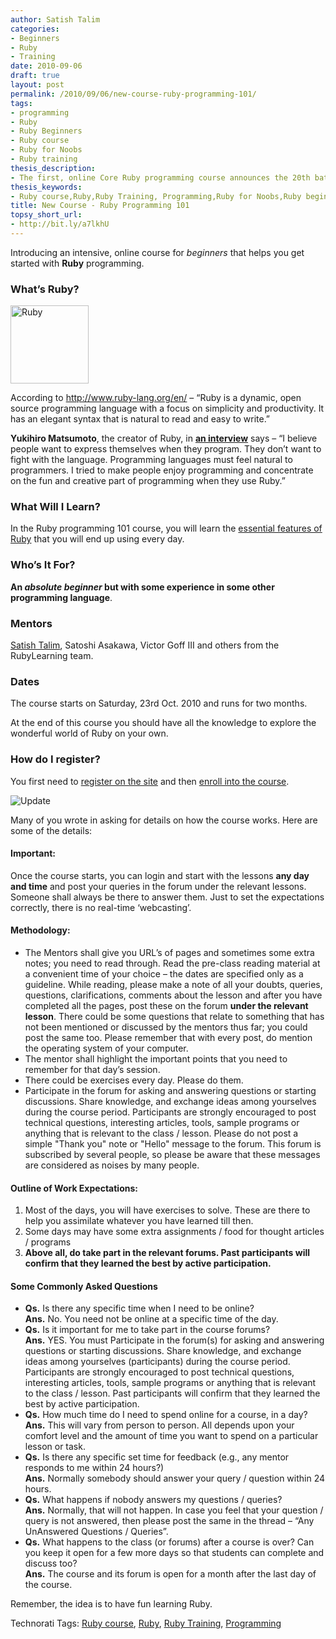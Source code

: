 ```yaml
---
author: Satish Talim
categories:
- Beginners
- Ruby
- Training
date: 2010-09-06
draft: true
layout: post
permalink: /2010/09/06/new-course-ruby-programming-101/
tags:
- programming
- Ruby
- Ruby Beginners
- Ruby course
- Ruby for Noobs
- Ruby training
thesis_description:
- The first, online Core Ruby programming course announces the 20th batch.
thesis_keywords:
- Ruby course,Ruby,Ruby Training, Programming,Ruby for Noobs,Ruby beginners
title: New Course - Ruby Programming 101
topsy_short_url:
- http://bit.ly/a7lkhU
---
```


<div>
  <p>
    <span class="drop_cap">I</span>ntroducing an intensive, online course for <em>beginners</em> that helps you get started with <strong>Ruby</strong> programming.
  </p>
  
  <h3>
    What&#8217;s Ruby?
  </h3>
  
  <p>
    <img class="alignright" title="License: http://creativecommons.org/licenses/by-sa/2.5/" src="http://rubylearning.com/images/rubylogo.png" alt="Ruby" height="125" width="125" />
  </p>
  
  <p>
    According to <a href="http://www.ruby-lang.org/en/">http://www.ruby-lang.org/en/</a> &#8211; &#8220;Ruby is a dynamic, open source programming language with a focus on simplicity and productivity. It has an elegant syntax that is natural to read and easy to write.&#8221;
  </p>
  
  <p>
    <b>Yukihiro Matsumoto</b>, the creator of Ruby, in <b><a href="http://linuxdevcenter.com/pub/a/linux/2001/11/29/ruby.html">an interview</a></b> says &#8211; &#8220;I believe people want to express themselves when they program. They don&#8217;t want to fight with the language. Programming languages must feel natural to programmers. I tried to make people enjoy programming and concentrate on the fun and creative part of programming when they use Ruby.&#8221;
  </p>
  
  <h3>
    What Will I Learn?
  </h3>
  
  <p>
    In the Ruby programming 101 course, you will learn the <a href="http://rubylearning.com/satishtalim/tutorial.html">essential features of Ruby</a> that you will end up using every day.
  </p>
  
  <h3>
    Who&#8217;s It For?
  </h3>
  
  <p>
    <b>An <em>absolute beginner</em> but with some experience in some other programming language</b>.
  </p>
  
  <h3>
    Mentors
  </h3>
  
  <p>
    <a href="http://satishtalim.com/">Satish Talim</a>, Satoshi Asakawa, Victor Goff III and others from the RubyLearning team.
  </p>
  
  <h3>
    Dates
  </h3>
  
  <p>
    The course starts on Saturday, 23rd Oct. 2010 and runs for two months.
  </p>
  
  <p class="alert">
    At the end of this course you should have all the knowledge to explore the wonderful world of Ruby on your own.
  </p>
  
  <h3>
    How do I register?
  </h3>
  
  <p>
    You first need to <a href="http://rubylearning.org/">register on the site</a> and then <a href="http://rubylearning.org/class/course/view.php?id=61">enroll into the course</a>.
  </p>
  
  <p>
    <img src='http://rubylearning.com/images/update.jpg' style="border: 0px none ;" alt="Update" title="Update" />
  </p>
  
  <p>
    Many of you wrote in asking for details on how the course works. Here are some of the details:
  </p>
  
  <h4>
    Important:
  </h4>
  
  <p>
    Once the course starts, you can login and start with the lessons <b>any day and time</b> and post your queries in the forum under the relevant lessons. Someone shall always be there to answer them. Just to set the expectations correctly, there is no real-time &#8216;webcasting&#8217;.
  </p>
  
  <h4>
    Methodology:
  </h4>
  
  <ul>
    <li>
      The Mentors shall give you URL&#8217;s of pages and sometimes some extra notes; you need to read through. Read the pre-class reading material at a convenient time of your choice &#8211; the dates are specified only as a guideline. While reading, please make a note of all your doubts, queries, questions, clarifications, comments about the lesson and after you have completed all the pages, post these on the forum <b>under the relevant lesson</b>. There could be some questions that relate to something that has not been mentioned or discussed by the mentors thus far; you could post the same too. Please remember that with every post, do mention the operating system of your computer.
    </li>
    <li>
      The mentor shall highlight the important points that you need to remember for that day&#8217;s session.
    </li>
    <li>
      There could be exercises every day. Please do them.
    </li>
    <li>
      Participate in the forum for asking and answering questions or starting discussions. Share knowledge, and exchange ideas among yourselves during the course period. Participants are strongly encouraged to post technical questions, interesting articles, tools, sample programs or anything that is relevant to the class / lesson. Please do not post a simple "Thank you" note or "Hello" message to the forum. This forum is subscribed by several people, so please be aware that these messages are considered as noises by many people.
    </li>
  </ul>
  
  <h4>
    Outline of Work Expectations:
  </h4>
  
  <ol>
    <li>
      Most of the days, you will have exercises to solve. These are there to help you assimilate whatever you have learned till then.
    </li>
    <li>
      Some days may have some extra assignments / food for thought articles / programs
    </li>
    <li>
      <strong>Above all, do take part in the relevant forums. Past participants will confirm that they learned the best by active participation.</strong>
    </li>
  </ol>
  
  <h4>
    Some Commonly Asked Questions
  </h4>
  
  <ul>
    <li>
      <b>Qs.</b> Is there any specific time when I need to be online?<br /><b>Ans.</b> No. You need not be online at a specific time of the day.
    </li>
    <li>
      <b>Qs.</b> Is it important for me to take part in the course forums?<br /><b>Ans.</b> YES. You must Participate in the forum(s) for asking and answering questions or starting discussions. Share knowledge, and exchange ideas among yourselves (participants) during the course period. Participants are strongly encouraged to post technical questions, interesting articles, tools, sample programs or anything that is relevant to the class / lesson. Past participants will confirm that they learned the best by active participation.
    </li>
    <li>
      <b>Qs.</b> How much time do I need to spend online for a course, in a day?<br /><b>Ans.</b> This will vary from person to person. All depends upon your comfort level and the amount of time you want to spend on a particular lesson or task.
    </li>
    <li>
      <b>Qs.</b> Is there any specific set time for feedback (e.g., any mentor responds to me within 24 hours?)<br /><b>Ans.</b> Normally somebody should answer your query / question within 24 hours.
    </li>
    <li>
      <b>Qs.</b> What happens if nobody answers my questions / queries?<br /><b>Ans.</b> Normally, that will not happen. In case you feel that your question / query is not answered, then please post the same in the thread &#8211; &#8220;Any UnAnswered Questions / Queries&#8221;.
    </li>
    <li>
      <b>Qs.</b> What happens to the class (or forums) after a course is over? Can you keep it open for a few more days so that students can complete and discuss too?<br /><b>Ans.</b> The course and its forum is open for a month after the last day of the course.
    </li>
  </ul>
  
  <p>
    Remember, the idea is to have fun learning Ruby.
  </p>
</div>

Technorati Tags: <a href="http://technorati.com/tag/Ruby+course" rel="tag">Ruby course</a>, <a href="http://technorati.com/tag/Ruby" rel="tag">Ruby</a>, <a href="http://technorati.com/tag/Ruby+Training" rel="tag">Ruby Training</a>, <a href="http://technorati.com/tag/Programming" rel="tag"> Programming</a>
